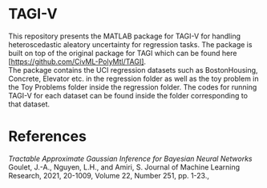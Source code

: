 # TAGI-V
This repository presents the MATLAB package for TAGI-V for handling heteroscedastic aleatory uncertainty for regression tasks. The package is built on top of the original package for TAGI which can be found here [https://github.com/CivML-PolyMtl/TAGI].  
The package contains the UCI regression datasets such as BostonHousing, Concrete, Elevator etc. in the regression folder as well as the toy problem in the Toy Problems folder inside the regression folder. The codes for running TAGI-V for each dataset can be found inside the folder corresponding to that dataset.
# References
*Tractable Approximate Gaussian Inference for Bayesian Neural Networks*
Goulet, J.-A., Nguyen, L.H., and Amiri, S.
Journal of Machine Learning Research, 2021, 20-1009, Volume 22, Number 251, pp. 1-23.,
